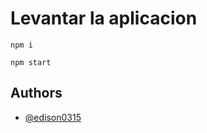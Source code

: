 # Levantar la aplicacion

`npm i`

`npm start`


## Authors

- [@edison0315](https://www.github.com/edison0315)